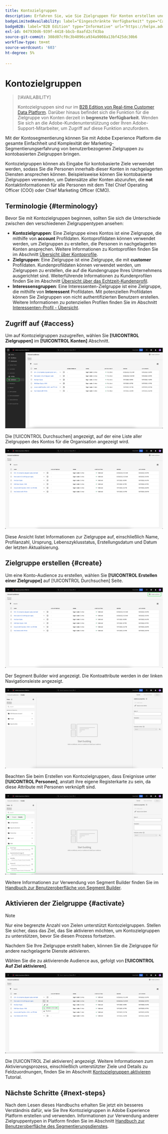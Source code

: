```yaml
---
title: Kontozielgruppen
description: Erfahren Sie, wie Sie Zielgruppen für Konten erstellen und verwenden, um Kontoprofile in nachgelagerten Zielen auszuwählen.
badgeLimitedAvailability: label="Eingeschränkte Verfügbarkeit" type="Caution"
badgeB2B: label="B2B Edition" type="Informative" url="https://helpx.adobe.com/legal/product-descriptions/real-time-customer-data-platform-b2b-edition-prime-and-ultimate-packages.html newtab=true"
exl-id: 047930d6-939f-4418-bbcb-8aafd2cf43ba
source-git-commit: 308d07cf0c3b4096ca934a9008a13bf425dc30b6
workflow-type: tm+mt
source-wordcount: '603'
ht-degree: 5%

---
```


# Kontozielgruppen

>[!AVAILABILITY]
>
>Kontozielgruppen sind nur im [B2B Edition von Real-time Customer Data Platform](../../rtcdp/b2b-overview.md). Darüber hinaus befindet sich die Funktion für die Zielgruppe von Konten derzeit in **begrenzte Verfügbarkeit**. Wenden Sie sich an die Adobe-Kundenunterstützung oder Ihren Adobe-Support-Mitarbeiter, um Zugriff auf diese Funktion anzufordern.

Mit der Kontosegmentierung können Sie mit Adobe Experience Platform die gesamte Einfachheit und Komplexität der Marketing-Segmentierungserfahrung von benutzerbezogenen Zielgruppen zu kontobasierten Zielgruppen bringen.

Kontozielgruppen können als Eingabe für kontobasierte Ziele verwendet werden, sodass Sie die Personen innerhalb dieser Konten in nachgelagerten Diensten ansprechen können. Beispielsweise können Sie kontobasierte Zielgruppen verwenden, um Datensätze aller Konten abzurufen, die **not** Kontaktinformationen für alle Personen mit dem Titel Chief Operating Officer (COO) oder Chief Marketing Officer (CMO).

## Terminologie {#terminology}

Bevor Sie mit Kontozielgruppen beginnen, sollten Sie sich die Unterschiede zwischen den verschiedenen Zielgruppentypen ansehen:

- **Kontozielgruppen**: Eine Zielgruppe eines Kontos ist eine Zielgruppe, die mithilfe von **account** Profildaten. Kontoprofildaten können verwendet werden, um Zielgruppen zu erstellen, die Personen in nachgelagerten Konten ansprechen. Weitere Informationen zu Kontoprofilen finden Sie im Abschnitt [Übersicht über Kontoprofile](../../rtcdp/accounts/account-profile-overview.md).
- **Zielgruppen**: Eine Zielgruppe ist eine Zielgruppe, die mit **customer** Profildaten. Kundenprofildaten können verwendet werden, um Zielgruppen zu erstellen, die auf die Kundengruppe Ihres Unternehmens ausgerichtet sind. Weiterführende Informationen zu Kundenprofilen finden Sie im Abschnitt [Übersicht über das Echtzeit-Kundenprofil](../../profile/home.md).
- **Interessensgruppen**: Eine Interessenten-Zielgruppe ist eine Zielgruppe, die mithilfe von **Interessent** Profildaten. Mit potenziellen Profildaten können Sie Zielgruppen von nicht authentifizierten Benutzern erstellen. Weitere Informationen zu potenziellen Profilen finden Sie im Abschnitt [Interessenten-Profil - Übersicht](../../profile/ui/prospect-profile.md).

## Zugriff auf {#access}

Um auf Kontozielgruppen zuzugreifen, wählen Sie **[!UICONTROL Zielgruppen]** im **[!UICONTROL Konten]** Abschnitt.

![Die Schaltfläche Zielgruppen wird im Abschnitt Konten hervorgehoben.](../images/ui/account-audiences/select.png)

Die [!UICONTROL Durchsuchen] angezeigt, auf der eine Liste aller Zielgruppen des Kontos für die Organisation angezeigt wird.

![Daraufhin werden die Zielgruppen des Kontos der Organisation angezeigt.](../images/ui/account-audiences/browse.png)

Diese Ansicht listet Informationen zur Zielgruppe auf, einschließlich Name, Profilanzahl, Ursprung, Lebenszyklusstatus, Erstellungsdatum und Datum der letzten Aktualisierung.

## Zielgruppe erstellen {#create}

Um eine Konto-Audience zu erstellen, wählen Sie **[!UICONTROL Erstellen einer Zielgruppe]** auf [!UICONTROL Durchsuchen] Seite.

![Die [!UICONTROL Erstellen einer Zielgruppe] auf der Seite zum Durchsuchen der Zielgruppe des Kontos markiert ist.](../images/ui/account-audiences/select-create-audience.png)

Der Segment Builder wird angezeigt. Die Kontoattribute werden in der linken Navigationsleiste angezeigt.

![Der Segment Builder wird angezeigt. Beachten Sie, dass nur die Attribute angezeigt werden.](../images/ui/account-audiences/segment-builder.png)

Beachten Sie beim Erstellen von Kontozielgruppen, dass Ereignisse unter **[!UICONTROL Personen]**, anstatt ihre eigene Registerkarte zu sein, da diese Attribute mit Personen verknüpft sind.

![Der Ort, an dem Ereignisse gefunden werden sollen, der sich im [!UICONTROL Personen] -Ordner, hervorgehoben ist.](../images/ui/account-audiences/attributes.png)

Weitere Informationen zur Verwendung von Segment Builder finden Sie im [Handbuch zur Benutzeroberfläche von Segment Builder](./segment-builder.md).

## Aktivieren der Zielgruppe {#activate}

>[!NOTE]
>
>Nur eine begrenzte Anzahl von Zielen unterstützt Kontozielgruppen. Stellen Sie sicher, dass das Ziel, das Sie aktivieren möchten, um Kontozielgruppen zu unterstützen, bevor Sie diesen Prozess fortsetzen.

Nachdem Sie Ihre Zielgruppe erstellt haben, können Sie die Zielgruppe für andere nachgelagerte Dienste aktivieren.

Wählen Sie die zu aktivierende Audience aus, gefolgt von **[!UICONTROL Auf Ziel aktivieren]**.

![Die [!UICONTROL Auf Ziel aktivieren] im Schnellaktionsmenü der ausgewählten Audience hervorgehoben.](../images/ui/account-audiences/activate.png)

Die [!UICONTROL Ziel aktivieren] angezeigt. Weitere Informationen zum Aktivierungsprozess, einschließlich unterstützter Ziele und Details zu Feldzuordnungen, finden Sie im Abschnitt [Kontozielgruppen aktivieren](/help/destinations/ui/activate-account-audiences.md) Tutorial.

## Nächste Schritte {#next-steps}

Nach dem Lesen dieses Handbuchs erhalten Sie jetzt ein besseres Verständnis dafür, wie Sie Ihre Kontozielgruppen in Adobe Experience Platform erstellen und verwenden. Informationen zur Verwendung anderer Zielgruppentypen in Platform finden Sie im Abschnitt [Handbuch zur Benutzeroberfläche des Segmentierungsdienstes](./overview.md).
